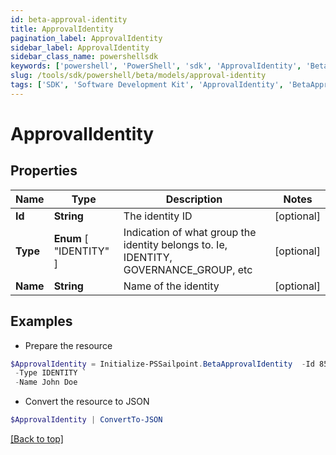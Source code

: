 ```yaml
---
id: beta-approval-identity
title: ApprovalIdentity
pagination_label: ApprovalIdentity
sidebar_label: ApprovalIdentity
sidebar_class_name: powershellsdk
keywords: ['powershell', 'PowerShell', 'sdk', 'ApprovalIdentity', 'BetaApprovalIdentity'] 
slug: /tools/sdk/powershell/beta/models/approval-identity
tags: ['SDK', 'Software Development Kit', 'ApprovalIdentity', 'BetaApprovalIdentity']
---
```



# ApprovalIdentity

## Properties

Name | Type | Description | Notes
------------ | ------------- | ------------- | -------------
**Id** | **String** | The identity ID | [optional] 
**Type** |  **Enum** [  "IDENTITY" ] | Indication of what group the identity belongs to. Ie, IDENTITY, GOVERNANCE_GROUP, etc | [optional] 
**Name** | **String** | Name of the identity | [optional] 

## Examples

- Prepare the resource
```powershell
$ApprovalIdentity = Initialize-PSSailpoint.BetaApprovalIdentity  -Id 85d173e7d57e496569df763231d6deb6a `
 -Type IDENTITY `
 -Name John Doe
```

- Convert the resource to JSON
```powershell
$ApprovalIdentity | ConvertTo-JSON
```


[[Back to top]](#) 

